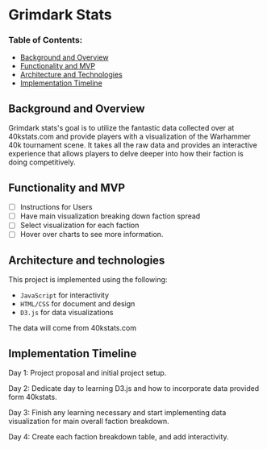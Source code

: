 # Grimdark Stats

### Table of Contents: 
* [Background and Overview]()
* [Functionality and MVP ]()
* [Architecture and Technologies]()
* [Implementation Timeline]()


## Background and Overview 

Grimdark stats's goal is to utilize the fantastic data collected over at 40kstats.com and provide players with a visualization of the Warhammer 40k tournament scene. It takes all the raw data and provides an interactive experience that allows players to delve deeper into how their faction is doing competitively. 

## Functionality and MVP

- [ ] Instructions for Users
- [ ] Have main visualization breaking down faction spread
- [ ] Select visualization for each faction
- [ ] Hover over charts to see more information.

## Architecture and technologies 

This project is implemented using the following: 

- `JavaScript` for interactivity
- `HTML/CSS` for document and design
- `D3.js` for data visualizations

The data will come from 40kstats.com 

## Implementation Timeline 

Day 1: Project proposal and initial project setup. 

Day 2: Dedicate day to learning D3.js and how to incorporate data provided form 40kstats.

Day 3: Finish any learning necessary and start implementing data visualization for main overall faction breakdown.

Day 4: Create each faction breakdown table, and add interactivity.
